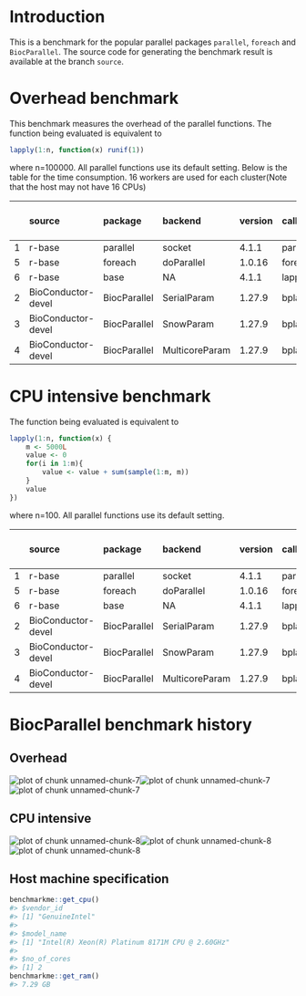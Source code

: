 
# Introduction
This is a benchmark for the popular parallel packages `parallel`, `foreach` and `BiocParallel`. The source code for generating the benchmark result is available at the branch `source`.


# Overhead benchmark
This benchmark measures the overhead of the parallel functions. The function being evaluated is equivalent to

```r
lapply(1:n, function(x) runif(1))
```
where n=100000. All parallel functions use its default setting. Below is the table for the time consumption. 16 workers are used for each cluster(Note that the host may not have 16 CPUs)

|   |source             |package      |backend        |version |call      | time(sec)| performance relative to baseline(%)|
|:--|:------------------|:------------|:--------------|:-------|:---------|---------:|-----------------------------------:|
|1  |r-base             |parallel     |socket         |4.1.1   |parLapply |     0.355|                              100.00|
|5  |r-base             |foreach      |doParallel     |1.0.16  |foreach   |    42.785|                                0.83|
|6  |r-base             |base         |NA             |4.1.1   |lapply    |     0.345|                              102.90|
|2  |BioConductor-devel |BiocParallel |SerialParam    |1.27.9  |bplapply  |     6.076|                                5.84|
|3  |BioConductor-devel |BiocParallel |SnowParam      |1.27.9  |bplapply  |     5.857|                                6.06|
|4  |BioConductor-devel |BiocParallel |MulticoreParam |1.27.9  |bplapply  |    88.526|                                0.40|


# CPU intensive benchmark
The function being evaluated is equivalent to

```r
lapply(1:n, function(x) {
    m <- 5000L
    value <- 0
    for(i in 1:m){
        value <- value + sum(sample(1:m, m))
    }
    value
})
```
where n=100. All parallel functions use its default setting.


|   |source             |package      |backend        |version |call      | time(sec)| performance relative to baseline(%)|
|:--|:------------------|:------------|:--------------|:-------|:---------|---------:|-----------------------------------:|
|1  |r-base             |parallel     |socket         |4.1.1   |parLapply |    85.929|                              100.00|
|5  |r-base             |foreach      |doParallel     |1.0.16  |foreach   |    83.672|                              102.70|
|6  |r-base             |base         |NA             |4.1.1   |lapply    |   166.261|                               51.68|
|2  |BioConductor-devel |BiocParallel |SerialParam    |1.27.9  |bplapply  |   217.415|                               39.52|
|3  |BioConductor-devel |BiocParallel |SnowParam      |1.27.9  |bplapply  |   116.008|                               74.07|
|4  |BioConductor-devel |BiocParallel |MulticoreParam |1.27.9  |bplapply  |   114.982|                               74.73|

# BiocParallel benchmark history
## Overhead



![plot of chunk unnamed-chunk-7](figure/unnamed-chunk-7-1.png)![plot of chunk unnamed-chunk-7](figure/unnamed-chunk-7-2.png)![plot of chunk unnamed-chunk-7](figure/unnamed-chunk-7-3.png)

## CPU intensive
![plot of chunk unnamed-chunk-8](figure/unnamed-chunk-8-1.png)![plot of chunk unnamed-chunk-8](figure/unnamed-chunk-8-2.png)![plot of chunk unnamed-chunk-8](figure/unnamed-chunk-8-3.png)

## Host machine specification

```r
benchmarkme::get_cpu()
#> $vendor_id
#> [1] "GenuineIntel"
#> 
#> $model_name
#> [1] "Intel(R) Xeon(R) Platinum 8171M CPU @ 2.60GHz"
#> 
#> $no_of_cores
#> [1] 2
benchmarkme::get_ram()
#> 7.29 GB
```

